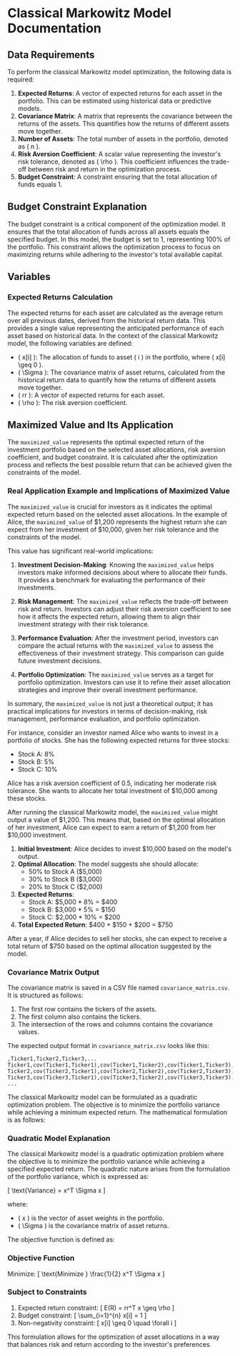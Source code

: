 # Classical Markowitz Model Documentation

## Data Requirements
To perform the classical Markowitz model optimization, the following data is required:

1. **Expected Returns**: A vector of expected returns for each asset in the portfolio. This can be estimated using historical data or predictive models.
2. **Covariance Matrix**: A matrix that represents the covariance between the returns of the assets. This quantifies how the returns of different assets move together.
3. **Number of Assets**: The total number of assets in the portfolio, denoted as \( n \).
4. **Risk Aversion Coefficient**: A scalar value representing the investor's risk tolerance, denoted as \( \rho \). This coefficient influences the trade-off between risk and return in the optimization process.
5. **Budget Constraint**: A constraint ensuring that the total allocation of funds equals 1.

## Budget Constraint Explanation
The budget constraint is a critical component of the optimization model. It ensures that the total allocation of funds across all assets equals the specified budget. In this model, the budget is set to 1, representing 100% of the portfolio. This constraint allows the optimization process to focus on maximizing returns while adhering to the investor's total available capital.

## Variables

### Expected Returns Calculation
The expected returns for each asset are calculated as the average return over all previous dates, derived from the historical return data. This provides a single value representing the anticipated performance of each asset based on historical data.
In the context of the classical Markowitz model, the following variables are defined:

- \( x[i] \): The allocation of funds to asset \( i \) in the portfolio, where \( x[i] \geq 0 \).
- \( \Sigma \): The covariance matrix of asset returns, calculated from the historical return data to quantify how the returns of different assets move together.
- \( rr \): A vector of expected returns for each asset.
- \( \rho \): The risk aversion coefficient.

## Maximized Value and Its Application

The `maximized_value` represents the optimal expected return of the investment portfolio based on the selected asset allocations, risk aversion coefficient, and budget constraint. It is calculated after the optimization process and reflects the best possible return that can be achieved given the constraints of the model.

### Real Application Example and Implications of Maximized Value

The `maximized_value` is crucial for investors as it indicates the optimal expected return based on the selected asset allocations. In the example of Alice, the `maximized_value` of $1,200 represents the highest return she can expect from her investment of $10,000, given her risk tolerance and the constraints of the model.

This value has significant real-world implications:

1. **Investment Decision-Making**: Knowing the `maximized_value` helps investors make informed decisions about where to allocate their funds. It provides a benchmark for evaluating the performance of their investments.

2. **Risk Management**: The `maximized_value` reflects the trade-off between risk and return. Investors can adjust their risk aversion coefficient to see how it affects the expected return, allowing them to align their investment strategy with their risk tolerance.

3. **Performance Evaluation**: After the investment period, investors can compare the actual returns with the `maximized_value` to assess the effectiveness of their investment strategy. This comparison can guide future investment decisions.

4. **Portfolio Optimization**: The `maximized_value` serves as a target for portfolio optimization. Investors can use it to refine their asset allocation strategies and improve their overall investment performance.

In summary, the `maximized_value` is not just a theoretical output; it has practical implications for investors in terms of decision-making, risk management, performance evaluation, and portfolio optimization.

For instance, consider an investor named Alice who wants to invest in a portfolio of stocks. She has the following expected returns for three stocks:

- Stock A: 8%
- Stock B: 5%
- Stock C: 10%

Alice has a risk aversion coefficient of 0.5, indicating her moderate risk tolerance. She wants to allocate her total investment of $10,000 among these stocks.

After running the classical Markowitz model, the `maximized_value` might output a value of $1,200. This means that, based on the optimal allocation of her investment, Alice can expect to earn a return of $1,200 from her $10,000 investment.

1. **Initial Investment**: Alice decides to invest $10,000 based on the model's output.
2. **Optimal Allocation**: The model suggests she should allocate:
   - 50% to Stock A ($5,000)
   - 30% to Stock B ($3,000)
   - 20% to Stock C ($2,000)
3. **Expected Returns**:
   - Stock A: $5,000 * 8% = $400
   - Stock B: $3,000 * 5% = $150
   - Stock C: $2,000 * 10% = $200
4. **Total Expected Return**: $400 + $150 + $200 = $750

After a year, if Alice decides to sell her stocks, she can expect to receive a total return of $750 based on the optimal allocation suggested by the model.

### Covariance Matrix Output
The covariance matrix is saved in a CSV file named `covariance_matrix.csv`. It is structured as follows:

1. The first row contains the tickers of the assets.
2. The first column also contains the tickers.
3. The intersection of the rows and columns contains the covariance values.

The expected output format in `covariance_matrix.csv` looks like this:

```
,Ticker1,Ticker2,Ticker3,...
Ticker1,cov(Ticker1,Ticker1),cov(Ticker1,Ticker2),cov(Ticker1,Ticker3),...
Ticker2,cov(Ticker2,Ticker1),cov(Ticker2,Ticker2),cov(Ticker2,Ticker3),...
Ticker3,cov(Ticker3,Ticker1),cov(Ticker3,Ticker2),cov(Ticker3,Ticker3),...
...
```
The classical Markowitz model can be formulated as a quadratic optimization problem. The objective is to minimize the portfolio variance while achieving a minimum expected return. The mathematical formulation is as follows:

### Quadratic Model Explanation
The classical Markowitz model is a quadratic optimization problem where the objective is to minimize the portfolio variance while achieving a specified expected return. The quadratic nature arises from the formulation of the portfolio variance, which is expressed as:

\[
\text{Variance} = x^T \Sigma x
\]

where:
- \( x \) is the vector of asset weights in the portfolio.
- \( \Sigma \) is the covariance matrix of asset returns.

The objective function is defined as:

### Objective Function
Minimize:
\[
\text{Minimize } \frac{1}{2} x^T \Sigma x
\]

### Subject to Constraints
1. Expected return constraint:
\[
E(R) = rr^T x \geq \rho
\]
2. Budget constraint:
\[
\sum_{i=1}^{n} x[i] = 1
\]
3. Non-negativity constraint:
\[
x[i] \geq 0 \quad \forall i
\]

This formulation allows for the optimization of asset allocations in a way that balances risk and return according to the investor's preferences.
